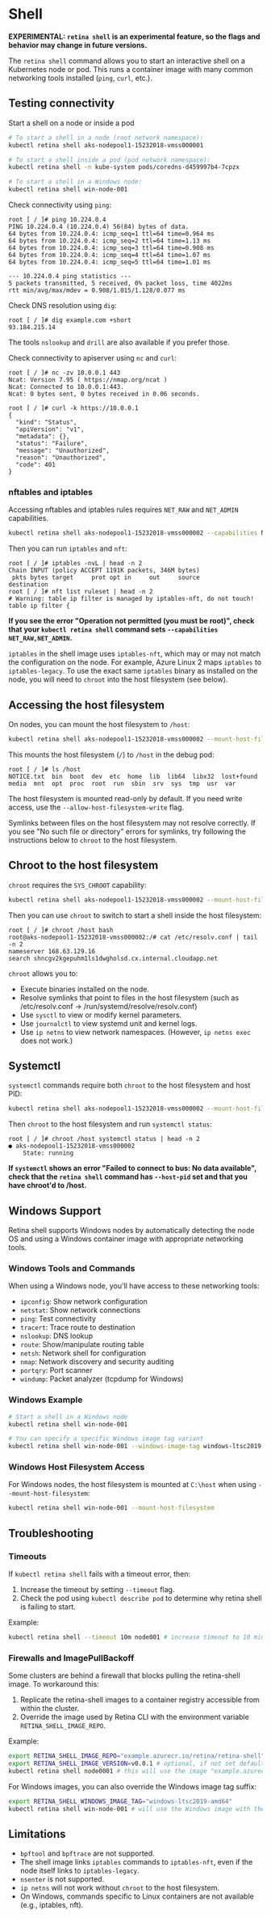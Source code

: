 # Shell

**EXPERIMENTAL: `retina shell` is an experimental feature, so the flags and behavior may change in future versions.**

The `retina shell` command allows you to start an interactive shell on a Kubernetes node or pod. This runs a container image with many common networking tools installed (`ping`, `curl`, etc.).

## Testing connectivity

Start a shell on a node or inside a pod

```bash
# To start a shell in a node (root network namespace):
kubectl retina shell aks-nodepool1-15232018-vmss000001

# To start a shell inside a pod (pod network namespace):
kubectl retina shell -n kube-system pods/coredns-d459997b4-7cpzx

# To start a shell in a Windows node:
kubectl retina shell win-node-001
```

Check connectivity using `ping`:

```text
root [ / ]# ping 10.224.0.4
PING 10.224.0.4 (10.224.0.4) 56(84) bytes of data.
64 bytes from 10.224.0.4: icmp_seq=1 ttl=64 time=0.964 ms
64 bytes from 10.224.0.4: icmp_seq=2 ttl=64 time=1.13 ms
64 bytes from 10.224.0.4: icmp_seq=3 ttl=64 time=0.908 ms
64 bytes from 10.224.0.4: icmp_seq=4 ttl=64 time=1.07 ms
64 bytes from 10.224.0.4: icmp_seq=5 ttl=64 time=1.01 ms

--- 10.224.0.4 ping statistics ---
5 packets transmitted, 5 received, 0% packet loss, time 4022ms
rtt min/avg/max/mdev = 0.908/1.015/1.128/0.077 ms
```

Check DNS resolution using `dig`:

```text
root [ / ]# dig example.com +short
93.184.215.14
```

The tools `nslookup` and `drill` are also available if you prefer those.

Check connectivity to apiserver using `nc` and `curl`:

```text
root [ / ]# nc -zv 10.0.0.1 443
Ncat: Version 7.95 ( https://nmap.org/ncat )
Ncat: Connected to 10.0.0.1:443.
Ncat: 0 bytes sent, 0 bytes received in 0.06 seconds.

root [ / ]# curl -k https://10.0.0.1
{
  "kind": "Status",
  "apiVersion": "v1",
  "metadata": {},
  "status": "Failure",
  "message": "Unauthorized",
  "reason": "Unauthorized",
  "code": 401
}
```

### nftables and iptables

Accessing nftables and iptables rules requires `NET_RAW` and `NET_ADMIN` capabilities.

```bash
kubectl retina shell aks-nodepool1-15232018-vmss000002 --capabilities NET_ADMIN,NET_RAW
```

Then you can run `iptables` and `nft`:

```text
root [ / ]# iptables -nvL | head -n 2
Chain INPUT (policy ACCEPT 1191K packets, 346M bytes)
 pkts bytes target     prot opt in     out     source               destination         
root [ / ]# nft list ruleset | head -n 2
# Warning: table ip filter is managed by iptables-nft, do not touch!
table ip filter {
```

**If you see the error "Operation not permitted (you must be root)", check that your `kubectl retina shell` command sets `--capabilities NET_RAW,NET_ADMIN`.**

`iptables` in the shell image uses `iptables-nft`, which may or may not match the configuration on the node. For example, Azure Linux 2 maps `iptables` to `iptables-legacy`. To use the exact same `iptables` binary as installed on the node, you will need to `chroot` into the host filesystem (see below).

## Accessing the host filesystem

On nodes, you can mount the host filesystem to `/host`:

```bash
kubectl retina shell aks-nodepool1-15232018-vmss000002 --mount-host-filesystem
```

This mounts the host filesystem (`/`) to `/host` in the debug pod:

```text
root [ / ]# ls /host
NOTICE.txt  bin  boot  dev  etc  home  lib  lib64  libx32  lost+found  media  mnt  opt  proc  root  run  sbin  srv  sys  tmp  usr  var
```

The host filesystem is mounted read-only by default. If you need write access, use the `--allow-host-filesystem-write` flag.

Symlinks between files on the host filesystem may not resolve correctly. If you see "No such file or directory" errors for symlinks, try following the instructions below to `chroot` to the host filesystem.

## Chroot to the host filesystem

`chroot` requires the `SYS_CHROOT` capability:

```bash
kubectl retina shell aks-nodepool1-15232018-vmss000002 --mount-host-filesystem --capabilities SYS_CHROOT
```

Then you can use `chroot` to switch to start a shell inside the host filesystem:

```text
root [ / ]# chroot /host bash
root@aks-nodepool1-15232018-vmss000002:/# cat /etc/resolv.conf | tail -n 2
nameserver 168.63.129.16
search shncgv2kgepuhm1ls1dwgholsd.cx.internal.cloudapp.net
```

`chroot` allows you to:

* Execute binaries installed on the node.
* Resolve symlinks that point to files in the host filesystem (such as /etc/resolv.conf -> /run/systemd/resolve/resolv.conf)
* Use `sysctl` to view or modify kernel parameters.
* Use `journalctl` to view systemd unit and kernel logs.
* Use `ip netns` to view network namespaces. (However, `ip netns exec` does not work.)

## Systemctl

`systemctl` commands require both `chroot` to the host filesystem and host PID:

```bash
kubectl retina shell aks-nodepool1-15232018-vmss000002 --mount-host-filesystem --capabilities SYS_CHROOT --host-pid
```

Then `chroot` to the host filesystem and run `systemctl status`:

```text
root [ / ]# chroot /host systemctl status | head -n 2
● aks-nodepool1-15232018-vmss000002
    State: running
```

**If `systemctl` shows an error "Failed to connect to bus: No data available", check that the `retina shell` command has `--host-pid` set and that you have chroot'd to /host.**

## Windows Support

Retina shell supports Windows nodes by automatically detecting the node OS and using a Windows container image with appropriate networking tools.

### Windows Tools and Commands

When using a Windows node, you'll have access to these networking tools:

- `ipconfig`: Show network configuration
- `netstat`: Show network connections
- `ping`: Test connectivity
- `tracert`: Trace route to destination
- `nslookup`: DNS lookup
- `route`: Show/manipulate routing table
- `netsh`: Network shell for configuration
- `nmap`: Network discovery and security auditing
- `portqry`: Port scanner
- `windump`: Packet analyzer (tcpdump for Windows)

### Windows Example

```bash
# Start a shell in a Windows node
kubectl retina shell win-node-001

# You can specify a specific Windows image tag variant
kubectl retina shell win-node-001 --windows-image-tag windows-ltsc2019-amd64
```

### Windows Host Filesystem Access

For Windows nodes, the host filesystem is mounted at `C:\host` when using `--mount-host-filesystem`:

```bash
kubectl retina shell win-node-001 --mount-host-filesystem
```

## Troubleshooting

### Timeouts

If `kubectl retina shell` fails with a timeout error, then:

1. Increase the timeout by setting `--timeout` flag.
2. Check the pod using `kubectl describe pod` to determine why retina shell is failing to start.

Example:

```bash
kubectl retina shell --timeout 10m node001 # increase timeout to 10 minutes
```

### Firewalls and ImagePullBackoff

Some clusters are behind a firewall that blocks pulling the retina-shell image. To workaround this:

1. Replicate the retina-shell images to a container registry accessible from within the cluster.
2. Override the image used by Retina CLI with the environment variable `RETINA_SHELL_IMAGE_REPO`.

Example:

```bash
export RETINA_SHELL_IMAGE_REPO="example.azurecr.io/retina/retina-shell"
export RETINA_SHELL_IMAGE_VERSION=v0.0.1 # optional, if not set defaults to the Retina CLI version.
kubectl retina shell node0001 # this will use the image "example.azurecr.io/retina/retina-shell:v0.0.1"
```

For Windows images, you can also override the Windows image tag suffix:

```bash
export RETINA_SHELL_WINDOWS_IMAGE_TAG="windows-ltsc2019-amd64"
kubectl retina shell win-node-001 # will use the Windows image with the specified tag suffix
```

## Limitations

* `bpftool` and `bpftrace` are not supported.
* The shell image links `iptables` commands to `iptables-nft`, even if the node itself links to `iptables-legacy`.
* `nsenter` is not supported.
* `ip netns` will not work without `chroot` to the host filesystem.
* On Windows, commands specific to Linux containers are not available (e.g., iptables, nft).
